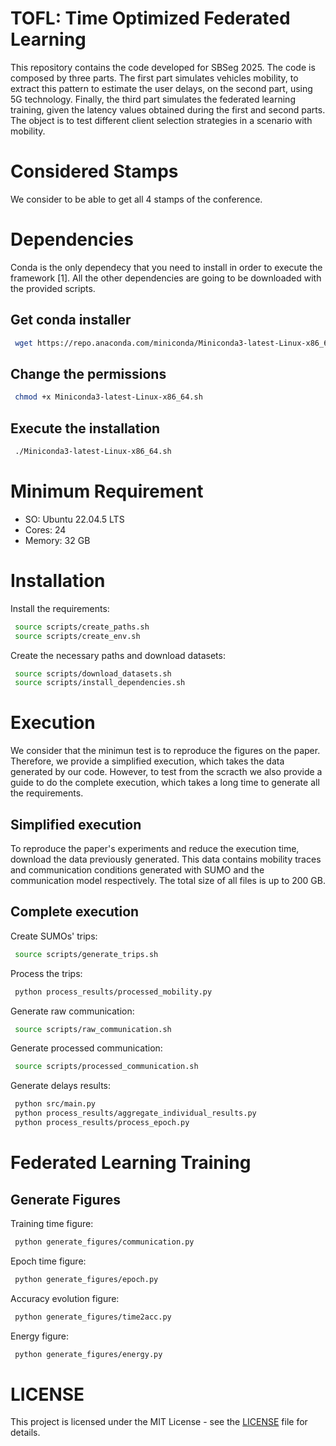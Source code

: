 # TOFL: Time Optimized Federated Learning


This repository contains the code developed for SBSeg 2025. The code is composed by three parts. The first part simulates vehicles mobility, to extract this pattern to estimate the user delays, on the second part, using 5G technology. Finally, the third part simulates the federated learning training, given the latency values obtained during the first and second parts. The object is to test different client selection strategies in a scenario with mobility.

# Considered Stamps

We consider to be able to get all 4 stamps of the conference.

# Dependencies 

Conda is the only dependecy that you need to install in order to execute the framework [1]. All the other dependencies are going to be downloaded with the provided scripts.

## Get conda installer

```bash
 wget https://repo.anaconda.com/miniconda/Miniconda3-latest-Linux-x86_64.sh
```

## Change the permissions

```bash
 chmod +x Miniconda3-latest-Linux-x86_64.sh
```

## Execute the installation

```bash
 ./Miniconda3-latest-Linux-x86_64.sh
```

# Minimum Requirement

- SO: Ubuntu 22.04.5 LTS
- Cores: 24
- Memory: 32 GB


# Installation

Install the requirements:

```bash
 source scripts/create_paths.sh
 source scripts/create_env.sh
```

Create the necessary paths and download datasets:
 
```bash
 source scripts/download_datasets.sh
 source scripts/install_dependencies.sh
```

# Execution

We consider that the minimun test is to reproduce the figures on the paper. Therefore, we provide a simplified execution, which takes the data generated by our code. However, to test from the scracth we also provide a guide to do the complete execution, which takes a long time to generate all the requirements.

## Simplified execution

To reproduce the paper's experiments and reduce the execution time, download the data previously generated. This data contains mobility traces and communication conditions generated with SUMO and the communication model respectively. The total size of all files is up to 200 GB.

## Complete execution

Create SUMOs' trips: 
 
```bash
 source scripts/generate_trips.sh
```

Process the trips:

```bash
 python process_results/processed_mobility.py
```

Generate raw communication:
 
```bash
 source scripts/raw_communication.sh
```

Generate processed communication:

```bash
 source scripts/processed_communication.sh
```

Generate delays results:

```bash
 python src/main.py
 python process_results/aggregate_individual_results.py
 python process_results/process_epoch.py
```

# Federated Learning Training


## Generate Figures

Training time figure: 

```bash
 python generate_figures/communication.py
```

Epoch time figure: 

```bash
 python generate_figures/epoch.py
```

Accuracy evolution figure: 

```bash
 python generate_figures/time2acc.py
```


Energy figure: 

```bash
 python generate_figures/energy.py
```

# LICENSE

This project is licensed under the MIT License - see the [LICENSE](LICENSE) file for details.

